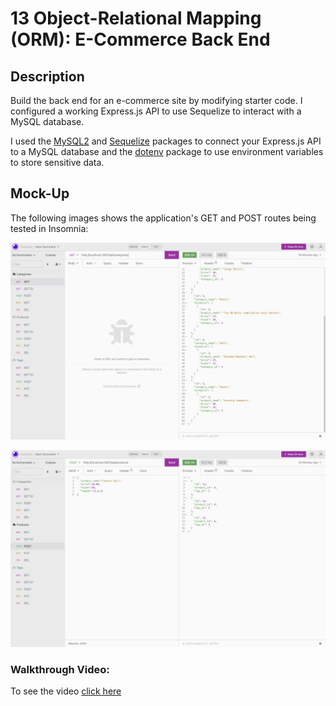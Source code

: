# 13 Object-Relational Mapping (ORM): E-Commerce Back End

## Description

Build the back end for an e-commerce site by modifying starter code. I configured a working Express.js API to use Sequelize to interact with a MySQL database.

I used the [MySQL2](https://www.npmjs.com/package/mysql2) and [Sequelize](https://www.npmjs.com/package/sequelize) packages to connect your Express.js API to a MySQL database and the [dotenv](https://www.npmjs.com/package/dotenv) package to use environment variables to store sensitive data.


## Mock-Up

The following images shows the application's GET and POST routes being tested in Insomnia:

![In Insomnia, tests some of the routes. GET](./Assets/GET.png)

![In Insomnia, tests some of the routes. POST](./Assets/POST.png)


### Walkthrough Video:

 To see the video [click here](https://drive.google.com/file/d/1KhNkuJzXHh89IuPNzIuHcJ64J8k7rjKG/view)
